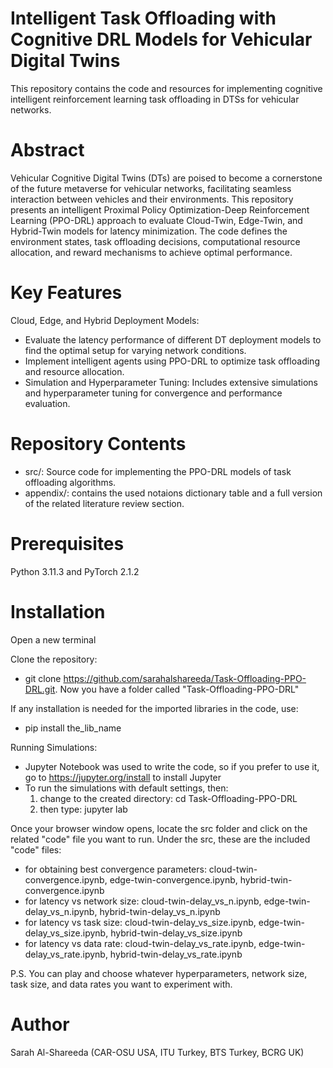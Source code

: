 # Intelligent Task Offloading with Cognitive DRL Models for Vehicular Digital Twins
This repository contains the code and resources for implementing cognitive intelligent reinforcement learning task offloading in DTSs for vehicular networks.
# Abstract
Vehicular Cognitive Digital Twins (DTs) are poised to become a cornerstone of the future metaverse for vehicular networks, facilitating seamless interaction between vehicles and their environments. This repository presents an intelligent Proximal Policy Optimization-Deep Reinforcement Learning (PPO-DRL) approach to evaluate Cloud-Twin, Edge-Twin, and Hybrid-Twin models for latency minimization. The code defines the environment states, task offloading decisions, computational resource allocation, and reward mechanisms to achieve optimal performance.

# Key Features
Cloud, Edge, and Hybrid Deployment Models:
- Evaluate the latency performance of different DT deployment models to find the optimal setup for varying network conditions.
- Implement intelligent agents using PPO-DRL to optimize task offloading and resource allocation.
- Simulation and Hyperparameter Tuning: Includes extensive simulations and hyperparameter tuning for convergence and performance evaluation.

# Repository Contents
- src/: Source code for implementing the PPO-DRL models of task offloading algorithms.
- appendix/: contains the used notaions dictionary table and a full version of the related literature review section.

# Prerequisites
Python 3.11.3 and PyTorch 2.1.2

# Installation
Open a new terminal

Clone the repository:
- git clone https://github.com/sarahalshareeda/Task-Offloading-PPO-DRL.git. Now you have a folder called "Task-Offloading-PPO-DRL"

If any installation is needed for the imported libraries in the code, use:
- pip install the_lib_name

Running Simulations:
- Jupyter Notebook was used to write the code, so if you prefer to use it, go to https://jupyter.org/install to install Jupyter
- To run the simulations with default settings, then:
  1) change to the created directory: cd Task-Offloading-PPO-DRL
  2) then type: jupyter lab

Once your browser window opens, locate the src folder and click on the related "code" file you want to run. Under the src, these are the included "code" files:
- for obtaining best convergence parameters: cloud-twin-convergence.ipynb, edge-twin-convergence.ipynb, hybrid-twin-convergence.ipynb
- for latency vs network size: cloud-twin-delay_vs_n.ipynb, edge-twin-delay_vs_n.ipynb, hybrid-twin-delay_vs_n.ipynb
- for latency vs task size: cloud-twin-delay_vs_size.ipynb, edge-twin-delay_vs_size.ipynb, hybrid-twin-delay_vs_size.ipynb
- for latency vs data rate: cloud-twin-delay_vs_rate.ipynb, edge-twin-delay_vs_rate.ipynb, hybrid-twin-delay_vs_rate.ipynb

P.S. You can play and choose whatever hyperparameters, network size, task size, and data rates you want to experiment with.

# Author
Sarah Al-Shareeda (CAR-OSU USA, ITU Turkey, BTS Turkey, BCRG UK)
